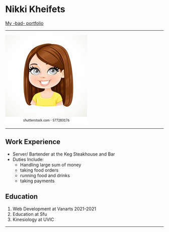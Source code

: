 # Nikki Kheifets
[My -bad- portfolio](https://www.nikkikheifets.com)
___


![Me](https://github.com/knikkits/practic/blob/main/me.jpg)

___


## Work Experience

+ Server/ Bartender at the Keg Steakhouse and Bar
+ Duties Include:
  - Handling large sum of money
  - taking food orders
  - running food and drinks
  - taking payments


## Education

1. Web Development at Vanarts 2021-2021
2. Education at Sfu
3. Kinesiology at UVIC


___
